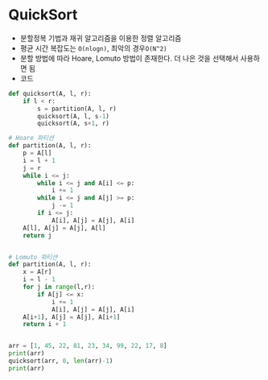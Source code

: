 # QuickSort

- 분할정복 기법과 재귀 알고리즘을 이용한 정렬 알고리즘
- 평균 시간 복잡도는  `O(nlogn)`, 최악의 경우`O(N^2)`
- 분할 방법에 따라 Hoare, Lomuto 방법이 존재한다. 더 나은 것을 선택해서 사용하면 됨
- 코드

```python
def quicksort(A, l, r):
    if l < r:
        s = partition(A, l, r)
        quicksort(A, l, s-1)
        quicksort(A, s+1, r)

# Hoare 파티션
def partition(A, l, r):
    p = A[l]
    i = l + 1
    j = r
    while i <= j:
        while i <= j and A[i] <= p:
            i += 1
        while i <= j and A[j] >= p:
            j -= 1
        if i <= j:
            A[i], A[j] = A[j], A[i]
    A[l], A[j] = A[j], A[l]
    return j


# Lomuto 파티션
def partition(A, l, r):
    x = A[r]
    i = l - 1
    for j in range(l,r):
        if A[j] <= x:
            i += 1
            A[i], A[j] = A[j], A[i]
    A[i+1], A[j] = A[j], A[i+1]
    return i + 1


arr = [1, 45, 22, 81, 23, 34, 99, 22, 17, 8]
print(arr)
quicksort(arr, 0, len(arr)-1)
print(arr)
```